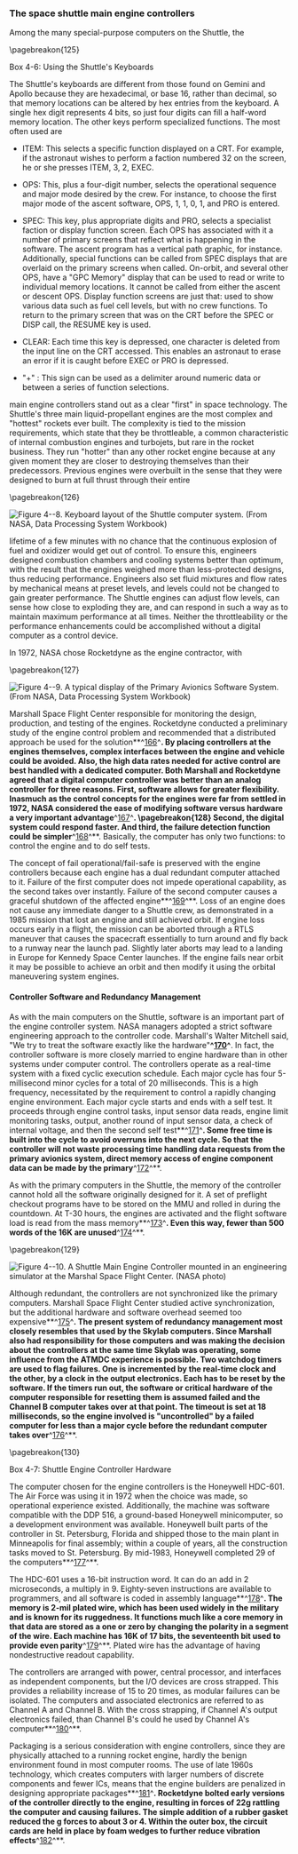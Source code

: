 ### The space shuttle main engine controllers

Among the many special-purpose computers on the Shuttle,
the

\pagebreakon{125}

<div class="inbox">Box 4-6: Using the Shuttle's Keyboards

The Shuttle's keyboards are different from those found on Gemini and
Apollo because they are hexadecimal, or base 16, rather than decimal, so
that memory locations can be altered by hex entries from the keyboard. A
single hex digit represents 4 bits, so just four digits can fill a
half-word memory location. The other keys perform specialized functions.
The most often used are

* ITEM: This selects a specific function displayed on a CRT. For example,
if the astronaut wishes to perform a faction numbered 32 on the screen,
he or she presses ITEM, 3, 2, EXEC.

* OPS: This, plus a four-digit number, selects the operational sequence
and major mode desired by the crew. For instance, to choose the first
major mode of the ascent software, OPS, 1, 1, 0, 1, and PRO is entered.

* SPEC: This key, plus appropriate digits and PRO, selects a specialist
faction or display function screen. Each OPS has associated with it a
number of primary screens that reflect what is happening in the
software. The ascent program has a vertical path graphic, for instance.
Additionally, special functions can be called from SPEC displays that
are overlaid on the primary screens when called. On-orbit, and several
other OPS, have a "GPC Memory" display that can be used to read or write
to individual memory locations. It cannot be called from either the
ascent or descent OPS. Display function screens are just that: used to
show various data such as fuel cell levels, but with no crew functions.
To return to the primary screen that was on the CRT before the SPEC or
DISP call, the RESUME key is used.

* CLEAR: Each time this key is depressed, one character is deleted from
the input line on the CRT accessed. This enables an astronaut to erase
an error if it is caught before EXEC or PRO is depressed.

* "+" : This sign can be used as a delimiter around numeric data or
between a series of function selections.

</div>

main engine controllers stand out as a clear "first" in space
technology. The Shuttle's three main liquid-propellant engines are the
most complex and "hottest" rockets ever built. The complexity is tied to
the mission requirements, which state that they be throttleable, a
common characteristic of internal combustion engines and turbojets, but
rare in the rocket business. They run "hotter" than any other rocket
engine because at any given moment they are closer to destroying
themselves than their predecessors. Previous engines were overbuilt in
the sense that they were designed to burn at full thrust through their
entire

\pagebreakon{126}

![**Figure 4--8**. Keyboard layout of the Shuttle computer system. (From
NASA, *Data Processing System Workbook*)](images/p126.jpg)

lifetime of a few minutes with no chance that the continuous
explosion of fuel and oxidizer would get out of control. To ensure this,
engineers designed combustion chambers and cooling systems better than
optimum, with the result that the engines weighed more than
less-protected designs, thus reducing performance. Engineers also set
fluid mixtures and flow rates by mechanical means at preset levels, and
levels could not be changed to gain greater performance. The Shuttle
engines can adjust flow levels, can sense how close to exploding they
are, and can respond in such a way as to maintain maximum performance at
all times. Neither the throttleability or the performance enhancements
could be accomplished without a digital computer as a control device.

In 1972, NASA chose Rocketdyne as the engine contractor, with

\pagebreakon{127}

![**Figure 4--9**. A typical display of the Primary Avionics Software System.
(From NASA, *Data Processing System Workbook*)](images/p127.jpg)

Marshall Space Flight Center responsible for monitoring the design,
production, and testing of the engines. Rocketdyne conducted a
preliminary study of the engine control problem and recommended that a
distributed approach be used for the solution**^[166](Source4.html)^**.
By placing controllers at the engines themselves, complex interfaces
between the engine and vehicle could be avoided. Also, the high data
rates needed for active control are best handled with a dedicated
computer. Both Marshall and Rocketdyne agreed that a digital computer
controller was better than an analog controller for three reasons.
First, software allows for greater flexibility. Inasmuch as the control
concepts for the engines were far from settled in 1972, NASA considered
the ease of modifying software versus hardware a very important
advantage**^[167](Source4.html)^**. \pagebreakon{128} Second, the digital
system could respond faster. And third, the failure detection function
could be simpler**^[168](Source4.html)^**. Basically, the computer has
only two functions: to control the engine and to do self tests.

The concept of fail operational/fail-safe is preserved with the engine
controllers because each engine has a dual redundant computer attached
to it. Failure of the first computer does not impede operational
capability, as the second takes over instantly. Failure of the second
computer causes a graceful shutdown of the affected
engine**^[169](Source4.html)^**. Loss of an engine does not cause any
immediate danger to a Shuttle crew, as demonstrated in a 1985 mission
that lost an engine and still achieved orbit. If engine loss occurs
early in a flight, the mission can be aborted through a RTLS maneuver
that causes the spacecraft essentially to turn around and fly back to a
runway near the launch pad. Slightly later aborts may lead to a landing
in Europe for Kennedy Space Center launches. If the engine fails near
orbit it may be possible to achieve an orbit and then modify it using
the orbital maneuvering system engines.

#### Controller Software and Redundancy Management

As with the main computers on the Shuttle, software is an important part
of the engine controller system. NASA managers adopted a strict software
engineering approach to the controller code. Marshall's Walter Mitchell
said, "We try to treat the software exactly like the
hardware"**^[170](Source4.html)^**. In fact, the controller software is
more closely married to engine hardware than in other systems under
computer control. The controllers operate as a real-time system with a
fixed cyclic execution schedule. Each major cycle has four 5-millisecond
minor cycles for a total of 20 milliseconds. This is a high frequency,
necessitated by the requirement to control a rapidly changing engine
environment. Each major cycle starts and ends with a self test. It
proceeds through engine control tasks, input sensor data reads, engine
limit monitoring tasks, output, another round of input sensor data, a
check of internal voltage, and then the second self
test**^[171](Source4.html)^**. Some free time is built into the cycle to
avoid overruns into the next cycle. So that the controller will not
waste processing time handling data requests from the primary avionics
system, direct memory access of engine component data can be made by the
primary**^[172](Source4.html)^**.

As with the primary computers in the Shuttle, the memory of the
controller cannot hold all the software originally designed for it. A
set of preflight checkout programs have to be stored on the MMU and
rolled in during the countdown. At T-30 hours, the engines are activated
and the flight software load is read from the mass
memory**^[173](Source4.html)^**. Even this way, fewer than 500 words of
the 16K are unused**^[174](Source4.html)^**.

\pagebreakon{129}

![**Figure 4--10**. A Shuttle Main Engine Controller mounted in an
engineering simulator at the Marshal Space Flight Center. (NASA
photo)](images/p129.jpg)

Although redundant, the controllers are not synchronized like the
primary computers. Marshall Space Flight Center studied active
synchronization, but the additional hardware and software overhead
seemed too expensive**^[175](Source4.html)^**. The present system of
redundancy management most closely resembles that used by the Skylab
computers. Since Marshall also had responsibility for those computers
and was making the decision about the controllers at the same time
Skylab was operating, some influence from the ATMDC experience is
possible. Two watchdog timers are used to flag failures. One is
incremented by the real-time clock and the other, by a clock in the
output electronics. Each has to be reset by the software. If the timers
run out, the software or critical hardware of the computer responsible
for resetting them is assumed failed and the Channel B computer takes
over at that point. The timeout is set at 18 milliseconds, so the engine
involved is "uncontrolled" by a failed computer for less than a major
cycle before the redundant computer takes over**^[176](Source4.html)^**.

\pagebreakon{130}

<div class="inbox">Box 4-7: Shuttle Engine Controller Hardware

The computer chosen for the engine controllers is the Honeywell HDC-601.
The Air Force was using it in 1972 when the choice was made, so
operational experience existed. Additionally, the machine was software
compatible with the DDP 516, a ground-based Honeywell minicomputer, so a
development environment was available. Honeywell built parts of the
controller in St. Petersburg, Florida and shipped those to the main
plant in Minneapolis for final assembly; within a couple of years, all
the construction tasks moved to St. Petersburg. By mid-1983, Honeywell
completed 29 of the computers**^[177](Source4.html)^**.

The HDC-601 uses a 16-bit instruction word. It can do an add in 2
microseconds, a multiply in 9. Eighty-seven instructions are available
to programmers, and all software is coded in assembly
language**^[178](Source4.html)^**. The memory is 2-mil plated wire,
which has been used widely in the military and is known for its
ruggedness. It functions much like a core memory in that data are stored
as a one or zero by changing the polarity in a segment of the wire. Each
machine has 16K of 17 bits, the seventeenth bit used to provide even
parity**^[179](Source4.html)^**. Plated wire has the advantage of having
nondestructive readout capability.

The controllers are arranged with power, central processor, and
interfaces as independent components, but the I/O devices are cross
strapped. This provides a reliability increase of 15 to 20 times, as
modular failures can be isolated. The computers and associated
electronics are referred to as Channel A and Channel B. With the cross
strapping, if Channel A's output electronics failed, than Channel B's
could he used by Channel A's computer**^[180](Source4.html)^**.

Packaging is a serious consideration with engine controllers, since they
are physically attached to a running rocket engine, hardly the benign
environment found in most computer rooms. The use of late 1960s
technology, which creates computers with larger numbers of discrete
components and fewer ICs, means that the engine builders are penalized
in designing appropriate packages**^[181](Source4.html)^**. Rocketdyne
bolted early versions of the controller directly to the engine,
resulting in forces of 22g rattling the computer and causing failures.
The simple addition of a rubber gasket reduced the g forces to about 3
or 4. Within the outer box, the circuit cards are held in place by foam
wedges to further reduce vibration effects**^[182](Source4.html)^**.

</div>
